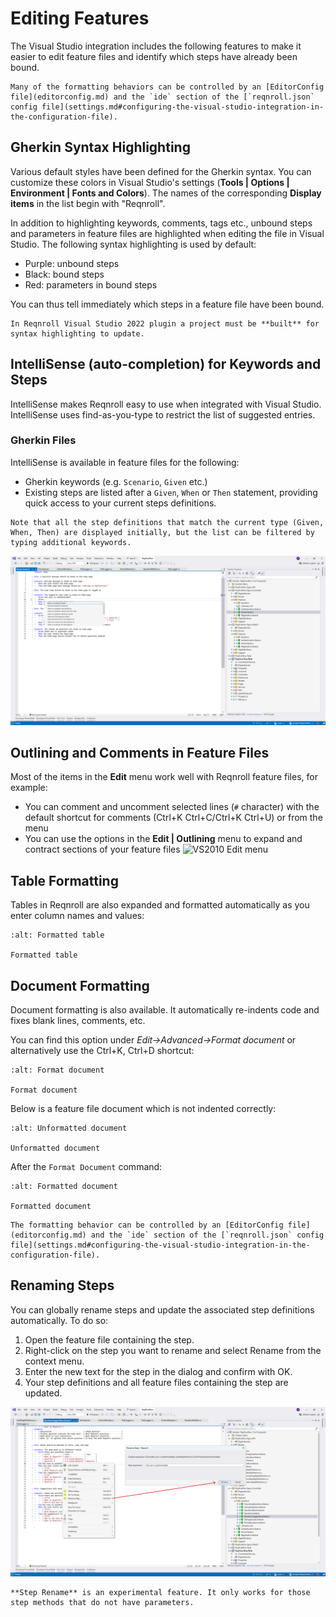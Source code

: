# Editing Features

The Visual Studio integration includes the following features to make it
easier to edit feature files and identify which steps have already been
bound.

```{note}
Many of the formatting behaviors can be controlled by an [EditorConfig file](editorconfig.md) and the `ide` section of the [`reqnroll.json` config file](settings.md#configuring-the-visual-studio-integration-in-the-configuration-file).
```

## Gherkin Syntax Highlighting

Various default styles have been defined for the Gherkin syntax. You can
customize these colors in Visual Studio's settings (**Tools | Options
| Environment | Fonts and Colors**). The names of the corresponding
**Display items** in the list begin with "Reqnroll".

In addition to highlighting keywords, comments, tags etc., unbound steps
and parameters in feature files are highlighted when editing the file in
Visual Studio. The following syntax highlighting is used by default:

-   Purple: unbound steps
-   Black: bound steps
-   Red: parameters in bound steps

You can thus tell immediately which steps in a feature file have been
bound.

```{note}
In Reqnroll Visual Studio 2022 plugin a project must be **built** for
syntax highlighting to update.
```

## IntelliSense (auto-completion) for Keywords and Steps

IntelliSense makes Reqnroll easy to use when integrated with Visual
Studio. IntelliSense uses find-as-you-type to restrict the list of
suggested entries.

### Gherkin Files

IntelliSense is available in feature files for the following:

-   Gherkin keywords (e.g. `Scenario`, `Given` etc.)
-   Existing steps are listed after a `Given`, `When` or `Then`
    statement, providing quick access to your current steps definitions.

```{note}
Note that all the step definitions that match the current type (Given, When, Then) are displayed initially, but the list can be filtered by typing additional keywords.
```

![image](../../_static/images/vs2022inteli.png)

## Outlining and Comments in Feature Files

Most of the items in the **Edit** menu work well with Reqnroll feature
files, for example:

-   You can comment and uncomment selected lines (`#` character) with
    the default shortcut for comments (Ctrl+K Ctrl+C/Ctrl+K Ctrl+U) or
    from the menu
-   You can use the options in the **Edit | Outlining** menu to expand
    and contract sections of your feature files ![VS2010 Edit
    menu](../../_static/images/outlining_editor.png)

## Table Formatting

Tables in Reqnroll are also expanded and formatted automatically as you
enter column names and values:

```{figure} /_static/images/tablegifvs.gif
:alt: Formatted table

Formatted table
```

## Document Formatting

Document formatting is also available. It automatically re-indents code
and fixes blank lines, comments, etc.

You can find this option under *Edit->Advanced->Format document* or
alternatively use the Ctrl+K, Ctrl+D shortcut:

```{figure} /_static/images/format-doc.png
:alt: Format document

Format document
```

Below is a feature file document which is not indented correctly:

```{figure} /_static/images/format-doc-before.png
:alt: Unformatted document

Unformatted document
```

After the `Format Document` command:

```{figure} /_static/images/format-doc-after.png
:alt: Formatted document

Formatted document
```

```{note}
The formatting behavior can be controlled by an [EditorConfig file](editorconfig.md) and the `ide` section of the [`reqnroll.json` config file](settings.md#configuring-the-visual-studio-integration-in-the-configuration-file).
```

## Renaming Steps

You can globally rename steps and update the associated step definitions
automatically. To do so:

1.  Open the feature file containing the step.
2.  Right-click on the step you want to rename and select Rename from
    the context menu.
3.  Enter the new text for the step in the dialog and confirm with OK.
4.  Your step definitions and all feature files containing the step are updated.

![Rename Step 2022](../../_static/images/renamestep2022.png)


```{note}
**Step Rename** is an experimental feature. It only works for those step methods that do not have parameters.
```
